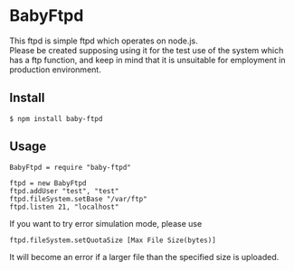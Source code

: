 # BabyFtpd

This ftpd is simple ftpd which operates on node.js.  
Please be created supposing using it for the test use of the system which has a ftp function, and keep in mind that it is unsuitable for employment in production environment.  

## Install

```shell
$ npm install baby-ftpd
```

## Usage

```coffee-script
BabyFtpd = require "baby-ftpd"

ftpd = new BabyFtpd
ftpd.addUser "test", "test"
ftpd.fileSystem.setBase "/var/ftp"
ftpd.listen 21, "localhost"
```

If you want to try error simulation mode, please use
```coffee-script
ftpd.fileSystem.setQuotaSize [Max File Size(bytes)]
```
It will become an error if a larger file than the specified size is uploaded. 
